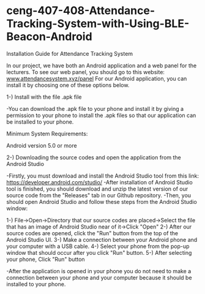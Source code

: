 # ceng-407-408-Attendance-Tracking-System-with-Using-BLE-Beacon-Android


Installation Guide for Attendance Tracking System

In our project, we have both an Android application and a web panel for the lecturers. To see our web panel, you should go to this website: www.attendancesystem.xyz/panel
For our Android application, you can install it by choosing one of these options below.

1-) Install with the file .apk file

-You can download the .apk file to your phone and install it by giving a permission to your phone to install the .apk files so that our application can be installed to your phone.

Minimum System Requirements:

Android version 5.0 or more

2-) Downloading the source codes and open the application from the Android Studio

-Firstly, you must download and install the Android Studio tool from this link: https://developer.android.com/studio/
-After installation of Android Studio tool is finished, you should download and unzip the latest version of our source code from the "Releases" tab in our Github repository.
-Then, you should open Android Studio and follow these steps from the Android Studio window:

  1-) File->Open->Directory that our source codes are placed->Select the file that has an image of Android Studio near of it->Click "Open"
  2-) After our source codes are opened, click the "Run" button from the top of the Android Studio UI.
  3-) Make a connection between your Android phone and your computer with a USB cable.
  4-) Select your phone from the pop-up window that should occur after you click "Run" button.
  5-) After selecting your phone, Click "Run" button
  
-After the application is opened in your phone you do not need to make a connection between your phone and your computer because it should be installed to your phone.


